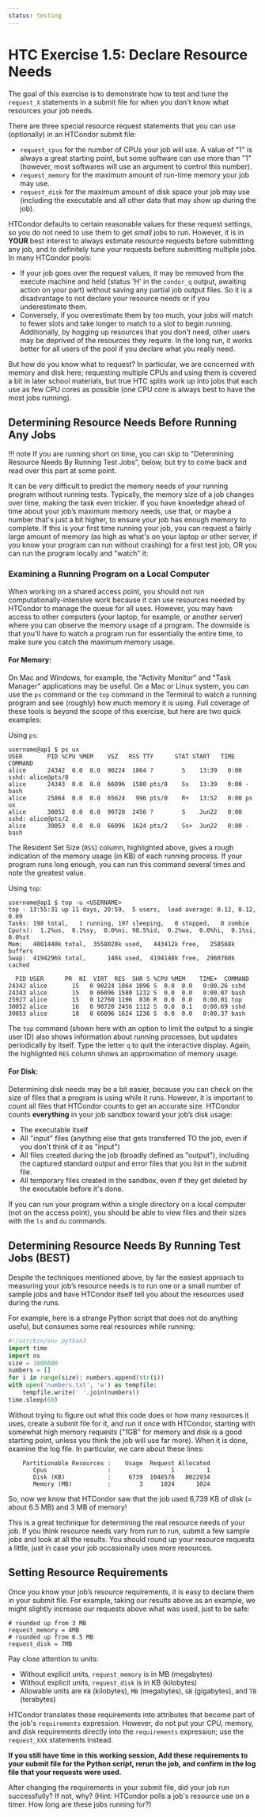 ```yaml
---
status: testing
---
```


<style type="text/css"> pre em { font-style: normal; background-color: yellow; } pre strong { font-style: normal; font-weight: bold; color: \#008; } </style>

HTC Exercise 1.5: Declare Resource Needs
===========================================

The goal of this exercise is to demonstrate how to test and tune the `request_X` statements in a submit file for when you don't know what resources your job needs.

There are three special resource request statements that you can use (optionally) in an HTCondor submit file:

-  `request_cpus` for the number of CPUs your job will use. A value of "1" is always a great starting point, but some software can use more than "1" (however, most softwares will use an argument to control this number).
-  `request_memory` for the maximum amount of run-time memory your job may use.
-  `request_disk` for the maximum amount of disk space your job may use (including the executable and all other data that may show up during the job).

HTCondor defaults to certain reasonable values for these request settings, so you do not need to use them to get *small* jobs to run. 
However, it is in **YOUR** best interest to always estimate resource requests before submitting any job, and to definitely tune your requests before submitting multiple jobs. In many HTCondor pools:

-  If your job goes over the request values, it may be removed from the execute machine and held (status 'H' in the `condor_q` output, awaiting action on your part) without saving any partial job output files. So it is a disadvantage to not declare your resource needs or if you underestimate them. 
-  Conversely, if you overestimate them by too much, your jobs will match to fewer slots and take longer to match to a slot to begin running. Additionally, by hogging up resources that you don't need, other users may be deprived of the resources they require. In the long run, it works better for all users of the pool if you declare what you really need.

But how do you know what to request? In particular, we are concerned with memory and disk here; requesting multiple CPUs and using them is covered a bit in later school materials, but true HTC splits work up into jobs that each use as few CPU cores as possible (one CPU core is always best to have the most jobs running).

Determining Resource Needs Before Running Any Jobs
--------------------------------------------------

!!! note
    If you are running short on time, you can skip to "Determining Resource Needs By Running Test Jobs", below, but try to come back and read over this part at some point.

It can be very difficult to predict the memory needs of your running program without running tests. Typically, the memory size of a job changes over time, making the task even trickier. 
If you have knowledge ahead of time about your job’s maximum memory needs, use that, or maybe a number that's just a bit higher, to ensure your job has enough memory to complete. If this is your first time running your job, you can request a fairly large amount of memory (as high as what's on your laptop or other server, if you know your program can run without crashing) for a first test job, OR you can run the program locally and "watch" it:

### Examining a Running Program on a Local Computer

When working on a shared access point, you should not run computationally-intensive work because it can use resources needed by HTCondor to manage the queue for all uses. 
However, you may have access to other computers (your laptop, for example, or another server) where you can observe the memory usage of a program. The downside is that you'll have to watch a program run for essentially the entire time, to make sure you catch the maximum memory usage.

#### For Memory: 

On Mac and Windows, for example, the "Activity Monitor" and "Task Manager" applications may be useful. On a Mac or Linux system, you can use the `ps` command or the `top` command in the Terminal to watch a running program and see (roughly) how much memory it is using. Full coverage of these tools is beyond the scope of this exercise, but here are two quick examples:

Using `ps`:

``` console
username@ap1 $ ps ux
USER       PID %CPU %MEM    VSZ   RSS TTY      STAT START   TIME COMMAND
alice      24342  0.0  0.0  90224  1864 ?        S    13:39   0:00 sshd: alice@pts/0  
alice      24343  0.0  0.0  66096  1580 pts/0    Ss   13:39   0:00 -bash
alice      25864  0.0  0.0  65624   996 pts/0    R+   13:52   0:00 ps ux
alice      30052  0.0  0.0  90720  2456 ?        S    Jun22   0:00 sshd: alice@pts/2  
alice      30053  0.0  0.0  66096  1624 pts/2    Ss+  Jun22   0:00 -bash
```

The Resident Set Size (`RSS`) column, highlighted above, gives a rough indication of the memory usage (in KB) of each running process. If your program runs long enough, you can run this command several times and note the greatest value.

Using `top`:

``` console
username@ap1 $ top -u <USERNAME>
top - 13:55:31 up 11 days, 20:59,  5 users,  load average: 0.12, 0.12, 0.09
Tasks: 198 total,   1 running, 197 sleeping,   0 stopped,   0 zombie
Cpu(s):  1.2%us,  0.1%sy,  0.0%ni, 98.5%id,  0.2%wa,  0.0%hi,  0.1%si,  0.0%st
Mem:   4001440k total,  3558028k used,   443412k free,   258568k buffers
Swap:  4194296k total,      148k used,  4194148k free,  2960760k cached

  PID USER      PR  NI  VIRT  RES  SHR S %CPU %MEM    TIME+  COMMAND
24342 alice       15   0 90224 1864 1096 S  0.0  0.0   0:00.26 sshd
24343 alice       15   0 66096 1580 1232 S  0.0  0.0   0:00.07 bash
25927 alice       15   0 12760 1196  836 R  0.0  0.0   0:00.01 top
30052 alice       16   0 90720 2456 1112 S  0.0  0.1   0:00.69 sshd
30053 alice       18   0 66096 1624 1236 S  0.0  0.0   0:00.37 bash
```

The `top` command (shown here with an option to limit the output to a single user ID) also shows information about running processes, but updates periodically by itself. Type the letter `q` to quit the interactive display. Again, the highlighted `RES` column shows an approximation of memory usage.

#### For Disk: 
Determining disk needs may be a bit easier, because you can check on the size of files that a program is using while it runs. However, it is important to count all files that HTCondor counts to get an accurate size. HTCondor counts **everything** in your job sandbox toward your job’s disk usage:

-   The executable itself
-   All "input" files (anything else that gets transferred TO the job, even if you don't think of it as "input")
-   All files created during the job (broadly defined as "output"), including the captured standard output and error files that you list in the submit file.
-   All temporary files created in the sandbox, even if they get deleted by the executable before it's done.

If you can run your program within a single directory on a local computer (not on the access point), you should be able to view files and their sizes with the `ls` and `du` commands.

Determining Resource Needs By Running Test Jobs (BEST)
------------------------------------------------------

Despite the techniques mentioned above, by far the easiest approach to measuring your job’s resource needs is to run one or a small number of sample jobs and have HTCondor itself tell you about the resources used during the runs.

For example, here is a strange Python script that does not do anything useful, but consumes some real resources while running:

``` python
#!/usr/bin/env python3
import time
import os
size = 1000000
numbers = []
for i in range(size): numbers.append(str(i))
with open('numbers.txt', 'w') as tempfile:
    tempfile.write(' '.join(numbers))
time.sleep(60)
```

Without trying to figure out what this code does or how many resources it uses, create a submit file for it, 
and run it once with HTCondor, starting with somewhat high memory requests ("1GB" for memory and disk is a good starting point, unless you think the job will use far more).
When it is done, examine the log file. In particular, we care about these lines:

``` file
    Partitionable Resources :    Usage  Request Allocated
       Cpus                 :                 1         1
       Disk (KB)            :     6739  1048576   8022934
       Memory (MB)          :        3     1024      1024
```

So, now we know that HTCondor saw that the job used 6,739 KB of disk (= about 6.5 MB) and 3 MB of memory!

This is a great technique for determining the real resource needs of your job. If you think resource needs vary from run to run, submit a few sample jobs and look at all the results. You should round up your resource requests a little, just in case your job occasionally uses more resources.

Setting Resource Requirements
-----------------------------

Once you know your job’s resource requirements, it is easy to declare them in your submit file. For example, taking our results above as an example, we might slightly increase our requests above what was used, just to be safe:

```hl_lines="1 3"
# rounded up from 3 MB
request_memory = 4MB  
# rounded up from 6.5 MB
request_disk = 7MB  
```

Pay close attention to units:

-   Without explicit units, `request_memory` is in MB (megabytes)
-   Without explicit units, `request_disk` is in KB (kilobytes)
-   Allowable units are `KB` (kilobytes), `MB` (megabytes), `GB` (gigabytes), and `TB` (terabytes)

HTCondor translates these requirements into attributes that become part of the job's `requirements` expression. However, do not put your CPU, memory, and disk requirements directly into the `requirements` expression; use the `request_XXX` statements instead.

**If you still have time in this working session, Add these requirements to your submit file for the Python script, rerun the job, and confirm in the log file that your requests were used.**

After changing the requirements in your submit file, did your job run successfully? If not, why?
(Hint: HTCondor polls a job's resource use on a timer. How long are these jobs running for?)
